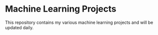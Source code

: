 # Machine Learning Projects

This repository contains my various machine learning projects and will be updated daily.
